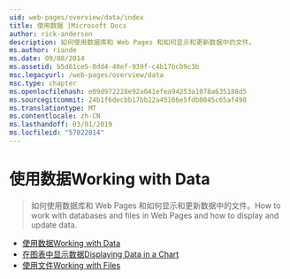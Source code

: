 ```yaml
---
uid: web-pages/overview/data/index
title: 使用数据 |Microsoft Docs
author: rick-anderson
description: 如何使用数据库和 Web Pages 和如何显示和更新数据中的文件。
ms.author: riande
ms.date: 09/08/2014
ms.assetid: b5d61ce5-0dd4-40ef-939f-c4b17bcb9c3b
msc.legacyurl: /web-pages/overview/data
msc.type: chapter
ms.openlocfilehash: e09d972228e92a041efea94253a1078a635188d5
ms.sourcegitcommit: 24b1f6decbb17bb22a45166e5fdb0845c65af498
ms.translationtype: MT
ms.contentlocale: zh-CN
ms.lasthandoff: 03/01/2019
ms.locfileid: "57022814"
---
```

<a name="working-with-data"></a><span data-ttu-id="e4f80-103">使用数据</span><span class="sxs-lookup"><span data-stu-id="e4f80-103">Working with Data</span></span>
====================
> <span data-ttu-id="e4f80-104">如何使用数据库和 Web Pages 和如何显示和更新数据中的文件。</span><span class="sxs-lookup"><span data-stu-id="e4f80-104">How to work with databases and files in Web Pages and how to display and update data.</span></span>


- [<span data-ttu-id="e4f80-105">使用数据</span><span class="sxs-lookup"><span data-stu-id="e4f80-105">Working with Data</span></span>](5-working-with-data.md)
- [<span data-ttu-id="e4f80-106">在图表中显示数据</span><span class="sxs-lookup"><span data-stu-id="e4f80-106">Displaying Data in a Chart</span></span>](7-displaying-data-in-a-chart.md)
- [<span data-ttu-id="e4f80-107">使用文件</span><span class="sxs-lookup"><span data-stu-id="e4f80-107">Working with Files</span></span>](working-with-files.md)
